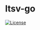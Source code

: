 # ltsv-go

[![License](https://img.shields.io/badge/license-MIT-green.svg?style=flat)](https://github.com/naoto0822/ltsv-go/blob/master/LICENSE.txt)

